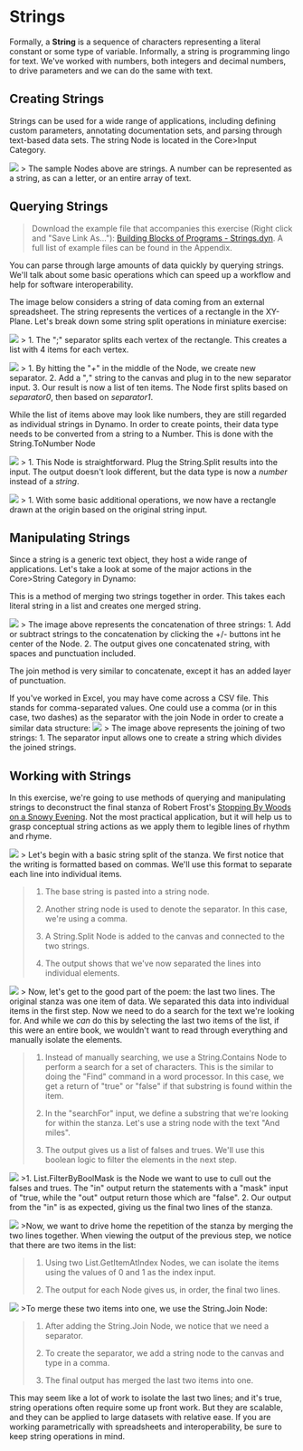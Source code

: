 Strings
=======

Formally, a **String** is a sequence of characters representing a literal constant or some type of variable. Informally, a string is programming lingo for text. We've worked with numbers, both integers and decimal numbers, to drive parameters and we can do the same with text.

Creating Strings
----------------

Strings can be used for a wide range of applications, including defining custom parameters, annotating documentation sets, and parsing through text-based data sets. The string Node is located in the Core&gt;Input Category.

![](images/4-4/4-4-1-005.png) &gt; The sample Nodes above are strings. A number can be represented as a string, as can a letter, or an entire array of text.

Querying Strings
----------------

> Download the example file that accompanies this exercise (Right click and "Save Link As..."): [Building Blocks of Programs - Strings.dyn](datasets/4-5/Building%20Blocks%20of%20Programs%20-%20Strings.dyn). A full list of example files can be found in the Appendix.

You can parse through large amounts of data quickly by querying strings. We'll talk about some basic operations which can speed up a workflow and help for software interoperability.

The image below considers a string of data coming from an external spreadsheet. The string represents the vertices of a rectangle in the XY-Plane. Let's break down some string split operations in miniature exercise:

![](images/4-4/4-4-1-001.png) &gt; 1. The ";" separator splits each vertex of the rectangle. This creates a list with 4 items for each vertex.

![](images/4-4/4-4-1-003.png) &gt; 1. By hitting the "*+*" in the middle of the Node, we create new separator. 2. Add a "*,*" string to the canvas and plug in to the new separator input. 3. Our result is now a list of ten items. The Node first splits based on *separator0*, then based on *separator1*.

While the list of items above may look like numbers, they are still regarded as individual strings in Dynamo. In order to create points, their data type needs to be converted from a string to a Number. This is done with the String.ToNumber Node

![](images/4-4/4-4-1-002.png) &gt; 1. This Node is straightforward. Plug the String.Split results into the input. The output doesn't look different, but the data type is now a *number* instead of a *string*.

![](images/4-4/4-4-1-004.png) &gt; 1. With some basic additional operations, we now have a rectangle drawn at the origin based on the original string input.

Manipulating Strings
--------------------

Since a string is a generic text object, they host a wide range of applications. Let's take a look at some of the major actions in the Core&gt;String Category in Dynamo:

This is a method of merging two strings together in order. This takes each literal string in a list and creates one merged string.

![](images/4-4/4-4-1-007.png) &gt; The image above represents the concatenation of three strings: 1. Add or subtract strings to the concatenation by clicking the +/- buttons int he center of the Node. 2. The output gives one concatenated string, with spaces and punctuation included.

The join method is very similar to concatenate, except it has an added layer of punctuation.

If you've worked in Excel, you may have come across a CSV file. This stands for comma-separated values. One could use a comma (or in this case, two dashes) as the separator with the join Node in order to create a similar data structure: ![](images/4-4/4-4-1-006.png) &gt; The image above represents the joining of two strings: 1. The separator input allows one to create a string which divides the joined strings.

Working with Strings
--------------------

In this exercise, we're going to use methods of querying and manipulating strings to deconstruct the final stanza of Robert Frost's [Stopping By Woods on a Snowy Evening](http://www.poetryfoundation.org/poem/171621). Not the most practical application, but it will help us to grasp conceptual string actions as we apply them to legible lines of rhythm and rhyme.

![](images/4-4/4-4-4/00.png) &gt; Let's begin with a basic string split of the stanza. We first notice that the writing is formatted based on commas. We'll use this format to separate each line into individual items.

> 1.  The base string is pasted into a string node.
>
> 2.  Another string node is used to denote the separator. In this case, we're using a comma.
>
> 3.  A String.Split Node is added to the canvas and connected to the two strings.
>
> 4.  The output shows that we've now separated the lines into individual elements.
>
![](images/4-4/4-4-4/01.png) &gt; Now, let's get to the good part of the poem: the last two lines. The original stanza was one item of data. We separated this data into individual items in the first step. Now we need to do a search for the text we're looking for. And while we *can* do this by selecting the last two items of the list, if this were an entire book, we wouldn't want to read through everything and manually isolate the elements.

> 1.  Instead of manually searching, we use a String.Contains Node to perform a search for a set of characters. This is the similar to doing the "Find" command in a word processor. In this case, we get a return of "true" or "false" if that substring is found within the item.
>
> 2.  In the "searchFor" input, we define a substring that we're looking for within the stanza. Let's use a string node with the text "And miles".
>
> 3.  The output gives us a list of falses and trues. We'll use this boolean logic to filter the elements in the next step.
>
![](images/4-4/4-4-4/02.png) &gt;1. List.FilterByBoolMask is the Node we want to use to cull out the falses and trues. The "in" output return the statements with a "mask" input of "true, while the "out" output return those which are "false". 2. Our output from the "in" is as expected, giving us the final two lines of the stanza.

![](images/4-4/4-4-4/03.png) &gt;Now, we want to drive home the repetition of the stanza by merging the two lines together. When viewing the output of the previous step, we notice that there are two items in the list:

> 1.  Using two List.GetItemAtIndex Nodes, we can isolate the items using the values of 0 and 1 as the index input.
>
> 2.  The output for each Node gives us, in order, the final two lines.
>
![](images/4-4/4-4-4/04.png) &gt;To merge these two items into one, we use the String.Join Node:

> 1.  After adding the String.Join Node, we notice that we need a separator.
>
> 2.  To create the separator, we add a string node to the canvas and type in a comma.
>
> 3.  The final output has merged the last two items into one.
>
This may seem like a lot of work to isolate the last two lines; and it's true, string operations often require some up front work. But they are scalable, and they can be applied to large datasets with relative ease. If you are working parametrically with spreadsheets and interoperability, be sure to keep string operations in mind.

